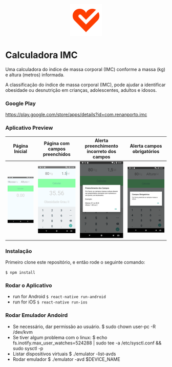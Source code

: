 <p align="center"><img src="https://github.com/tota1099/Calculadora-IMC/blob/master/Google%20Play%20Store/heart-health.png" width="100"></p>

# Calculadora IMC

Uma calculadora do índice de massa corporal (IMC) conforme a massa (kg) e altura (metros) informada.

A classificação do índice de massa corporal (IMC), pode ajudar a identificar obesidade ou desnutrição em crianças, adolescentes, adultos e idosos.

### Google Play
https://play.google.com/store/apps/details?id=com.renanporto.imc


### Aplicativo Preview

Página Inicial           |  Página com campos preenchidos        |  Alerta preenchimento incorreto dos campos         |  Alerta campos obrigatórios
:-------------------------:|:-------------------------:|:-------------------------:|:-------------------------:
![](https://github.com/tota1099/Calculadora-IMC/blob/master/Google%20Play%20Store/Screenshot_1539445842.png)  |  ![](https://github.com/tota1099/Calculadora-IMC/blob/master/Google%20Play%20Store/Screenshot_1539445853.png) |  ![](https://github.com/tota1099/Calculadora-IMC/blob/master/Google%20Play%20Store/Screenshot_1539445903.png) |  ![](https://github.com/tota1099/Calculadora-IMC/blob/master/Google%20Play%20Store/Screenshot_1539445914.png)


### Instalação
Primeiro clone este repositório, e então rode o seguinte comando:

`$ npm install`

### Rodar o Aplicativo
  - run for Android `$ react-native run-android`
  - run for iOS  `$ react-native run-ios`

### Rodar Emulador Andoird

  - Se necessário, dar permissão ao usuário. $ sudo chown user-pc -R /dev/kvm
  - Se tiver algum problema com o linux:
  $ echo fs.inotify.max_user_watches=524288 | sudo tee -a /etc/sysctl.conf && sudo sysctl -p
  - Listar dispositivos virtuais $ ./emulator -list-avds 
  - Rodar emulador $ ./emulator -avd $DEVICE_NAME

